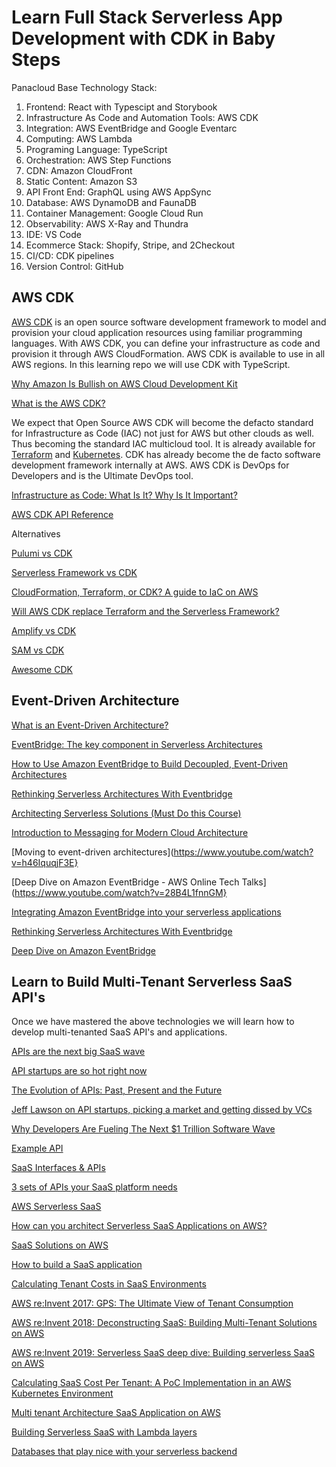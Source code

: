 # Learn Full Stack Serverless App Development with CDK in Baby Steps

Panacloud Base Technology Stack:
1.	Frontend: React with Typescipt and Storybook
2.	Infrastructure As Code and Automation Tools: AWS CDK
3.	Integration: AWS EventBridge and Google Eventarc
4.	Computing: AWS Lambda
5.	Programing Language: TypeScript
6.	Orchestration: AWS Step Functions
7.	CDN: Amazon CloudFront 
8.	Static Content: Amazon S3
9.	API Front End: GraphQL using AWS AppSync
10.	Database: AWS DynamoDB and FaunaDB
11.	Container Management: Google Cloud Run
12.	Observability: AWS X-Ray and Thundra
13.	IDE: VS Code
14.	Ecommerce Stack: Shopify, Stripe, and 2Checkout
15.	CI/CD: CDK pipelines
16.	Version Control: GitHub


## AWS CDK

[AWS CDK](https://github.com/aws/aws-cdk) is an open source software development framework to model and provision your cloud application resources using familiar programming languages. With AWS CDK, you can define your infrastructure as code and provision it through AWS CloudFormation. AWS CDK is available to use in all AWS regions. In this learning repo we will use CDK with TypeScript.

[Why Amazon Is Bullish on AWS Cloud Development Kit](https://www.datacenterknowledge.com/amazon/why-amazon-bullish-aws-cloud-development-kit)

[What is the AWS CDK?](https://docs.aws.amazon.com/cdk/latest/guide/home.html)

We expect that Open Source AWS CDK will become the defacto standard for Infrastructure as Code (IAC) not just for AWS but other clouds as well. Thus becoming the standard IAC multicloud tool. It is already available for [Terraform](https://github.com/hashicorp/terraform-cdk) and [Kubernetes](https://cdk8s.io/). CDK has already become the de facto software development framework internally at AWS. AWS CDK is DevOps for Developers and is the Ultimate DevOps tool. 

[Infrastructure as Code: What Is It? Why Is It Important?](https://www.hashicorp.com/resources/what-is-infrastructure-as-code) 

[AWS CDK API Reference](https://docs.aws.amazon.com/cdk/api/latest/docs/aws-construct-library.html)

Alternatives

[Pulumi vs CDK](https://www.pulumi.com/docs/intro/vs/cloud_template_transpilers/)

[Serverless Framework vs CDK](https://www.secjuice.com/aws-cdk-vs-serverless-framework/)

[CloudFormation, Terraform, or CDK? A guide to IaC on AWS](https://acloudguru.com/blog/engineering/cloudformation-terraform-or-cdk-guide-to-iac-on-aws)

[Will AWS CDK replace Terraform and the Serverless Framework?](https://blog.codecentric.de/en/2019/09/aws-cdk-versus-terraform-and-serverless-framework/)

[Amplify vs CDK](https://stackoverflow.com/questions/60087064/aws-cdk-vs-aws-amplify#:~:text=Amplify%20is%20ok%20for%20deploying,deploy%20static%20sites%20with%20CDK.)

[SAM vs CDK](https://aws.amazon.com/cdk/faqs/#:~:text=AWS%20CDK%20offers%20broad%20coverage,Python%2C%20C%23%2C%20and%20Java.&text=If%20you%20prefer%20defining%20your,SAM%20is%20the%20better%20fit.)


[Awesome CDK](https://github.com/kolomied/awesome-cdk)


## Event-Driven Architecture

[What is an Event-Driven Architecture?](https://aws.amazon.com/event-driven-architecture/)

[EventBridge: The key component in Serverless Architectures](https://medium.com/serverless-transformation/eventbridge-the-key-component-in-serverless-architectures-e7d4e60fca2d)

[How to Use Amazon EventBridge to Build Decoupled, Event-Driven Architectures](https://pages.awscloud.com/AWS-Learning-Path-How-to-Use-Amazon-EventBridge-to-Build-Decoupled-Event-Driven-Architectures_2020_LP_0001-SRV.html)

[Rethinking Serverless Architectures With Eventbridge](https://blog.thundra.io/rethinking-serverless-architectures-with-eventbridge)

[Architecting Serverless Solutions (Must Do this Course)](https://www.aws.training/Details/eLearning?id=42594)

[Introduction to Messaging for Modern Cloud Architecture](https://aws.amazon.com/blogs/architecture/introduction-to-messaging-for-modern-cloud-architecture/)

[Moving to event-driven architectures](https://www.youtube.com/watch?v=h46IquqjF3E}

[Deep Dive on Amazon EventBridge - AWS Online Tech Talks](https://www.youtube.com/watch?v=28B4L1fnnGM}

[Integrating Amazon EventBridge into your serverless applications](https://aws.amazon.com/blogs/compute/integrating-amazon-eventbridge-into-your-serverless-applications/)

[Rethinking Serverless Architectures With Eventbridge](https://blog.thundra.io/rethinking-serverless-architectures-with-eventbridge)

[Deep Dive on Amazon EventBridge](https://pages.awscloud.com/Deep-Dive-on-Amazon-EventBridge_2019_0919-SRV_OD.html)

## Learn to Build Multi-Tenant Serverless SaaS API's

Once we have mastered the above technologies we will learn how to develop multi-tenanted SaaS API's and applications.

[APIs are the next big SaaS wave](https://techcrunch.com/2019/09/06/apis-are-the-next-big-saas-wave/)

[API startups are so hot right now](https://techcrunch.com/2020/05/22/api-startups-are-so-hot-right-now/)

[The Evolution of APIs: Past, Present and the Future](https://blog.api.rakuten.net/evolution-of-apis/)

[Jeff Lawson on API startups, picking a market and getting dissed by VCs](https://techcrunch.com/2020/09/01/jeff-lawson-on-api-startups-picking-a-market-and-getting-dissed-by-vcs/)

[Why Developers Are Fueling The Next $1 Trillion Software Wave](https://www.forbes.com/sites/glennsolomon/2020/06/23/why-developers-are-fueling-the-next-1-trillion-software-wave/#1bdf885a1a31)

[Example API](https://techcrunch.com/2020/09/30/travelperk-launches-an-open-api-platform-to-extend-its-work-trip-saas/)

[SaaS Interfaces & APIs](https://apprenda.com/library/software-on-demand/saas-interfaces-apis/)

[3 sets of APIs your SaaS platform needs](https://www.infoworld.com/article/3014636/3-sets-of-api-your-saas-platform-needs.html)

[AWS Serverless SaaS](https://aws.amazon.com/partners/saas-factory/serverless-saas/)

[How can you architect Serverless SaaS Applications on AWS?](https://nordcloud.com/how-can-you-architect-serverless-saas-applications-on-aws/)

[SaaS Solutions on AWS](https://d0.awsstatic.com/whitepapers/saas-solutions-on-aws-final.pdf)

[How to build a SaaS application](https://medium.com/@IAMVISH/how-to-build-a-saas-application-series-1-5-post-1-overview-cf0b03d6b6ce)

[Calculating Tenant Costs in SaaS Environments](https://aws.amazon.com/blogs/apn/calculating-tenant-costs-in-saas-environments/)

[AWS re:Invent 2017: GPS: The Ultimate View of Tenant Consumption](https://www.youtube.com/watch?v=X2SgoAl1vK8)

[AWS re:Invent 2018: Deconstructing SaaS: Building Multi-Tenant Solutions on AWS](https://www.youtube.com/watch?v=mwQ5lipGTBI)

[AWS re:Invent 2019: Serverless SaaS deep dive: Building serverless SaaS on AWS](https://www.youtube.com/watch?v=egskuX3YYO4)

[Calculating SaaS Cost Per Tenant: A PoC Implementation in an AWS Kubernetes Environment](https://aws.amazon.com/blogs/apn/calculating-saas-cost-per-tenant-a-poc-implementation-in-an-aws-kubernetes-environment/)

[Multi tenant Architecture SaaS Application on AWS](https://www.clickittech.com/saas/multi-tenant-architecture/)

[Building Serverless SaaS with Lambda layers](https://github.com/aws-samples/aws-serverless-saas-layers)

[Databases that play nice with your serverless backend](https://medium.com/swlh/databases-that-play-nice-with-your-serverless-backend-13eb7dc1e1c)


